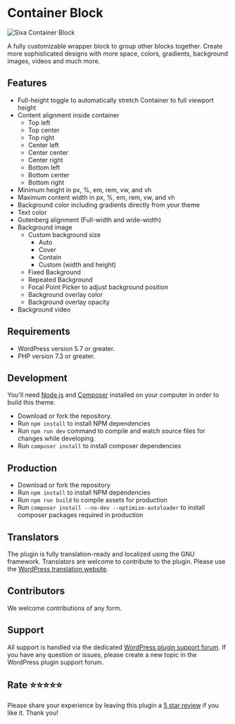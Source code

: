 # Container Block

![Sixa Container Block](https://ps.w.org/sixa-container-block/assets/banner-772x250.jpg?rev=2632168)

A fully customizable wrapper block to group other blocks together.
Create more sophisticated designs with more space, colors, gradients, background images, videos and much more.

## Features

* Full-height toggle to automatically stretch Container to full viewport height
* Content alignment inside container
	* Top left
	* Top center
	* Top right
	* Center left
	* Center center
	* Center right
	* Bottom left
	* Bottom center
	* Bottom right
* Minimum height in px, %, em, rem, vw, and vh
* Maximum content width in px, %, em, rem, vw, and vh
* Background color including gradients directly from your theme
* Text color
* Gutenberg alignment (Full-width and wide-width)
* Background image
	* Custom background size
		* Auto
		* Cover
		* Contain
		* Custom (width and height)
	* Fixed Background
	* Repeated Background
	* Focal Point Picker to adjust background position
	* Background overlay color
	* Background overlay opacity
* Background video

## Requirements

* WordPress version 5.7 or greater.
* PHP version 7.3 or greater.

## Development

You'll need [Node.js](https://nodejs.org/) and [Composer](https://getcomposer.org/) installed
on your computer in order to build this theme.

* Download or fork the repository.
* Run `npm install` to install NPM dependencies
* Run `npm run dev` command to compile and watch source files for changes while developing.
* Run `composer install` to install composer dependencies

## Production

* Download or fork the repository
* Run `npm install` to install NPM dependencies
* Run `npm run build` to compile assets for production
* Run `composer install --no-dev --optimize-autoloader` to install composer packages required in production

## Translators
The plugin is fully translation-ready and localized using the GNU framework.
Translators are welcome to contribute to the plugin. Please use the [WordPress translation website](https://translate.wordpress.org/projects/wp-plugins/sixa-container-block/).

## Contributors
We welcome contributions of any form.

## Support
All support is handled via the dedicated [WordPress plugin support forum](https://wordpress.org/support/plugin/sixa-container-block).
If you have any question or issues, please create a new topic in the WordPress plugin support forum.

## Rate ⭐⭐⭐⭐⭐
Please share your experience by leaving this plugin a [5 star review](https://wordpress.org/support/plugin/sixa-container-block/reviews/ "Rate sixa Container Block 5 stars") if you like it. Thank you!
